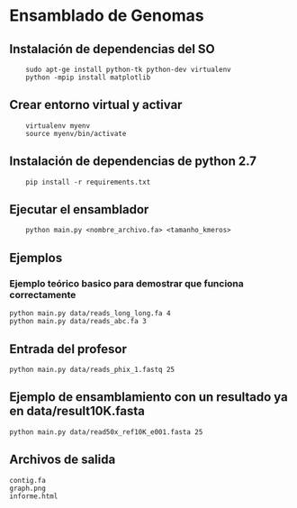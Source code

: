 # Ensamblado de Genomas
## Instalación de dependencias del SO
		sudo apt-ge	install python-tk python-dev virtualenv
		python -mpip install matplotlib

## Crear entorno virtual y activar
		virtualenv myenv
		source myenv/bin/activate

## Instalación de dependencias de python 2.7
		pip install -r requirements.txt

## Ejecutar el ensamblador
		python main.py <nombre_archivo.fa> <tamanho_kmeros>

## Ejemplos

### Ejemplo teórico basico para demostrar que funciona correctamente
    python main.py data/reads_long_long.fa 4
    python main.py data/reads_abc.fa 3

## Entrada del profesor
    python main.py data/reads_phix_1.fastq 25

## Ejemplo de ensamblamiento con un resultado ya en data/result10K.fasta
    python main.py data/read50x_ref10K_e001.fasta 25

## Archivos de salida
    contig.fa
    graph.png
    informe.html
